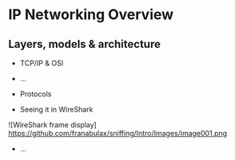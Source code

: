 # IP Networking Overview

## Layers, models & architecture

* TCP/IP & OSI
 * ...

* Protocols

* Seeing it in WireShark

![WireShark frame display] https://github.com/franabulax/sniffing/Intro/Images/image001.png

* ...